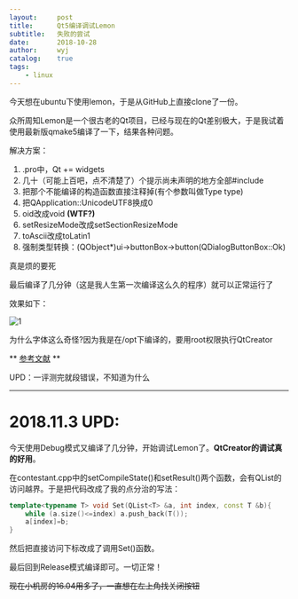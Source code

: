 ```yaml
---
layout:		post
title:		Qt5编译调试Lemon
subtitle:	失败的尝试
date:		2018-10-28
author:		wyj
catalog:	true
tags:
    - linux
---
```


今天想在ubuntu下使用lemon，于是从GitHub上直接clone了一份。

众所周知Lemon是一个很古老的Qt项目，已经与现在的Qt差别极大，于是我试着使用最新版qmake5编译了一下，结果各种问题。

解决方案：
1. .pro中，Qt += widgets
2. 几十（可能上百吧，点不清楚了）个提示尚未声明的地方全部#include <QtWidgets>
3. 把那个不能编译的构造函数直接注释掉(有个参数叫做Type type)
4. 把QApplication::UnicodeUTF8换成0
5. oid改成void **(WTF?)**
6. setResizeMode改成setSectionResizeMode
7. toAscii改成toLatin1
8. 强制类型转换：(QObject*)ui->buttonBox->button(QDialogButtonBox::Ok)

真是烦的要死

最后编译了几分钟（这是我人生第一次编译这么久的程序）就可以正常运行了

效果如下：

![1](https://cdn.luogu.com.cn/upload/pic/40277.png)

为什么字体这么奇怪?因为我是在/opt下编译的，要用root权限执行QtCreator

** [参考文献](http://www.mamicode.com/info-detail-2083275.html) **

UPD：一评测完就段错误，不知道为什么

---

# 2018.11.3 UPD:

今天使用Debug模式又编译了几分钟，开始调试Lemon了。**QtCreator的调试真的好用**。

在contestant.cpp中的setCompileState()和setResult()两个函数，会有QList的访问越界。于是把代码改成了我的点分治的写法：

```cpp
template<typename T> void Set(QList<T> &a, int index, const T &b){
	while (a.size()<=index) a.push_back(T());
	a[index]=b;
}
```
然后把直接访问下标改成了调用Set()函数。

最后回到Release模式编译即可。一切正常！

~~现在小机房的16.04用多了，一直想在左上角找关闭按钮~~

